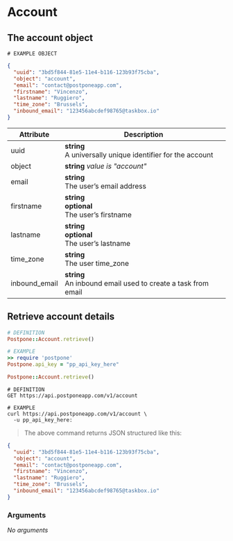 # Account
## The account object

```
# EXAMPLE OBJECT
```
```json
{
  "uuid": "3bd5f844-81e5-11e4-b116-123b93f75cba",
  "object": "account",
  "email": "contact@postponeapp.com",
  "firstname": "Vincenzo",
  "lastname": "Ruggiero",
  "time_zone": "Brussels",
  "inbound_email": "123456abcdef98765@taskbox.io"
}
```

Attribute | Description
--------- | -----------
uuid | **string** <br />A universally unique identifier for the account
object | **string** *value is "account"*
email | **string** <br />The user’s email address
firstname | **string** <br />**optional** <br />The user’s firstname
lastname | **string** <br />**optional** <br />The user’s lastname
time_zone | **string** <br />The user time_zone
inbound_email | **string** <br />An inbound email used to create a task from email

## Retrieve account details
```ruby
# DEFINITION
Postpone::Account.retrieve()

# EXAMPLE
>> require 'postpone'
Postpone.api_key = "pp_api_key_here"

Postpone::Account.retrieve()
```

```shell
# DEFINITION
GET https://api.postponeapp.com/v1/account

# EXAMPLE
curl https://api.postponeapp.com/v1/account \
  -u pp_api_key_here:
```

> The above command returns JSON structured like this:

```json
{
  "uuid": "3bd5f844-81e5-11e4-b116-123b93f75cba",
  "object": "account",
  "email": "contact@postponeapp.com",
  "firstname": "Vincenzo",
  "lastname": "Ruggiero",
  "time_zone": "Brussels",
  "inbound_email": "123456abcdef98765@taskbox.io"
}
```

### Arguments
*No arguments*
